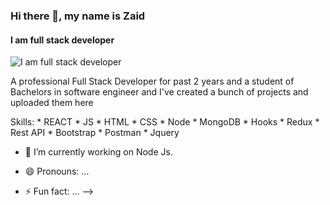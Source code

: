 ### Hi there 👋, my name is Zaid
#### I am full stack developer
![I am full stack developer](https://scontent.famm9-1.fna.fbcdn.net/v/t39.30808-6/271282066_210408151304969_5309216960741216410_n.jpg?_nc_cat=103&ccb=1-7&_nc_sid=174925&_nc_eui2=AeE00TlSCjfeQC3XempdFkFI3lXujX8ZXBfeVe6NfxlcF8acpjP5BhfrqWdywfEUtYg8hd5uJCmSKkAejER1rKq6&_nc_ohc=qqXVwTSVLz0AX-zGVEz&_nc_zt=23&_nc_ht=scontent.famm9-1.fna&oh=00_AfCxAvmK_x_j8b5XIWeB7a9yHVER48-Y8DEBekGmUyOytw&oe=639D013D)

A professional Full Stack Developer for past 2 years and a student of Bachelors in software engineer and I've created a bunch of projects and uploaded them here 

Skills:  * REACT 
         * JS 
         * HTML 
         * CSS 
         * Node 
         * MongoDB 
         * Hooks 
         * Redux 
         * Rest API 
         * Bootstrap 
         * Postman 
          * Jquery  

- 🔭 I’m currently working on Node Js. 






- 😄 Pronouns: ...
- ⚡ Fun fact: ...
-->
